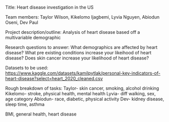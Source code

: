 Title: Heart disease investigation in the US

Team members: Taylor Wilson, Kikelomo Ijagbemi, Lyvia Nguyen, Abiodun Oseni, Dev Paul

Project description/outline: Analysis of heart disease based off a multivariable demographic

Research questions to answer: What demographics are affected by heart disease?
What pre existing conditions increase your likeihood of heart disease?
Does skin cancer increase your likelihood of heart disease?

Datasets to be used: https://www.kaggle.com/datasets/kamilpytlak/personal-key-indicators-of-heart-disease?select=heart_2020_cleaned.csv

Rough breakdown of tasks: 
Taylor- skin cancer, smoking, alcohol drinking
Kikelomo- stroke, physical health, mental health
Lyvia- diff walking, sex, age category
Abiodun- race, diabetic, physical activity
Dev- kidney disease, sleep time, asthma


BMI, general health, heart disease
